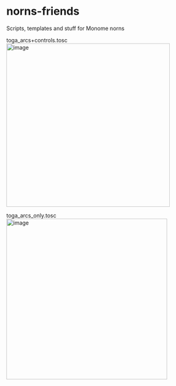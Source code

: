 # norns-friends
Scripts, templates and stuff for Monome norns

toga_arcs+controls.tosc
<img width="426" alt="image" src="https://user-images.githubusercontent.com/27916597/185203200-c870b6bb-edca-4de0-ab8c-fd5defb21f17.png">

toga_arcs_only.tosc
<img width="419" alt="image" src="https://user-images.githubusercontent.com/27916597/185203061-69e89e40-ff47-4f9e-a6ed-2051201a69b5.png">
